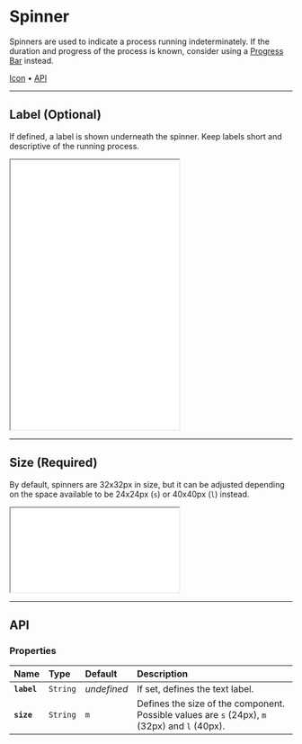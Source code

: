# Spinner

Spinners are used to indicate a process running indeterminately. If the duration and progress of the process is known, consider using a [Progress Bar](components/progress-bar) instead.

[Icon](components/spinner#icon) • [API](components/spinner#api)

---

## Label (Optional)

If defined, a label is shown underneath the spinner. Keep labels short and descriptive of the running process.

<iframe src="./assets/docs/components/spinner/label.html" height="480px"></iframe>

---

## Size (Required)

By default, spinners are 32x32px in size, but it can be adjusted depending on the space available to be 24x24px (`s`) or 40x40px (`l`) instead.

<iframe src="./assets/docs/components/spinner/size.html"></iframe>

---

## API

### Properties

| Name | Type | Default | Description |
| :-- | :-- | :-- | :-- |
| **`label`** | `String` | _undefined_ | If set, defines the text label. |
| **`size`** | `String` | `m` | Defines the size of the component. Possible values are `s` (24px), `m` (32px) and `l` (40px). |